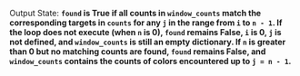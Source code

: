 Output State: **`found` is True if all counts in `window_counts` match the corresponding targets in `counts` for any `j` in the range from `i` to `n - 1`. If the loop does not execute (when `n` is 0), `found` remains False, `i` is 0, `j` is not defined, and `window_counts` is still an empty dictionary. If `n` is greater than 0 but no matching counts are found, `found` remains False, and `window_counts` contains the counts of colors encountered up to `j = n - 1`.**
